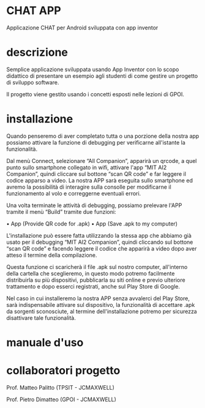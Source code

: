 # CHAT APP

Applicazione CHAT per Android sviluppata con app inventor

# descrizione

Semplice applicazione sviluppata usando App Inventor con lo scopo didattico di presentare un esempio agli studenti di come gestire un progetto di sviluppo software.

Il progetto viene gestito usando i concetti esposti nelle lezioni di GPOI.

# installazione

Quando penseremo di aver completato tutta o una porzione della nostra app possiamo attivare la funzione di debugging per verificarne all'istante la funzionalità.

Dal menù Connect, selezionare “All Companion”, apparirà un qrcode, a quel punto sullo smartphone collegato in wifi, attivare l'app “MIT AI2 Companion”, quindi cliccare sul bottone “scan QR code” e far leggere il codice apparso a video. La nostra APP sarà eseguita sullo smartphone ed avremo la possibilità di interagire sulla consolle per modificarne il funzionamento al volo e correggerne eventuali errori.

Una volta terminate le attività di debugging, possiamo prelevare l'APP tramite il menù “Build” tramite due funzioni:

•	App (Provide QR code for .apk)
•	App (Save .apk to my computer)

L'installazione può essere fatta utilizzando la stessa app che abbiamo già usato per il debugging “MIT AI2 Companion”, quindi cliccando sul bottone “scan QR code” e facendo leggere il codice che apparirà a video
dopo aver atteso il termine della compilazione. 

Questa funzione ci scaricherà il file .apk sul nostro computer, all'interno della cartella che sceglieremo, in questo modo potremo facilmente distribuirla su più dispositivi, pubblicarla su siti online e previo ulteriore trattamento e dopo esserci registrati, anche sul Play Store di Google.

Nel caso in cui installeremo la nostra APP senza avvalerci del Play Store, sarà indispensabile attivare sul dispositivo, la funzionalità di accettare .apk da sorgenti sconosciute, al termine dell'installazione potremo per sicurezza disattivare tale funzionalità.

# manuale d'uso

# collaboratori progetto

Prof. Matteo Palitto (TPSIT - JCMAXWELL)

Prof. Pietro Dimatteo (GPOI - JCMAXWELL)
